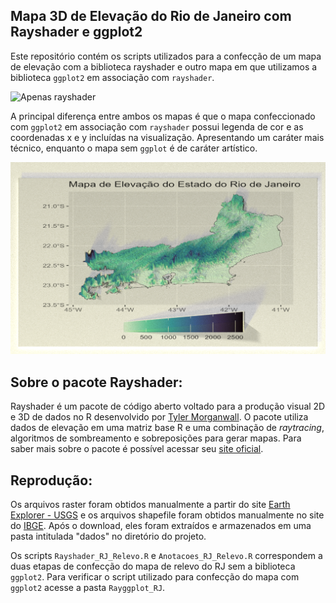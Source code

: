 ## Mapa 3D de Elevação do Rio de Janeiro com Rayshader e ggplot2

Este repositório contém os scripts utilizados para a confecção de um mapa de elevação com a biblioteca rayshader e outro mapa em que utilizamos a biblioteca `ggplot2` em associação com `rayshader`.

![Apenas rayshader](Imgs/plot_final_anot.png)

A principal diferença entre ambos os mapas é que o mapa confeccionado com `ggplot2` em associação com `rayshader` possui legenda de cor e as coordenadas x e y incluídas na visualização. Apresentando um caráter mais técnico, enquanto o mapa sem `ggplot` é de caráter artístico.

![ggplot2 e rayshader](Imgs/ggplot3d_annot.png)

## Sobre o pacote Rayshader:

Rayshader é um pacote de código aberto voltado para a produção visual 2D e 3D de dados no R desenvolvido por [Tyler Morganwall](https://github.com/tylermorganwall). O pacote utiliza dados de elevação em uma matriz base R e uma combinação de *raytracing*, algoritmos de sombreamento e sobreposições para gerar mapas. Para saber mais sobre o pacote é possível acessar seu [site oficial](https://www.rayshader.com/).

## Reprodução:

Os arquivos raster foram obtidos manualmente a partir do site [Earth Explorer - USGS](https://earthexplorer.usgs.gov/) e os arquivos shapefile foram obtidos manualmente no site do [IBGE](https://www.ibge.gov.br/geociencias/organizacao-do-territorio/malhas-territoriais/15774-malhas.html). Após o download, eles foram extraídos e armazenados em uma pasta intitulada "dados" no diretório do projeto.

Os scripts `Rayshader_RJ_Relevo.R` e `Anotacoes_RJ_Relevo.R` correspondem a duas etapas de confecção do mapa de relevo do RJ sem a biblioteca `ggplot2`. Para verificar o script utilizado para confecção do mapa com `ggplot2` acesse a pasta `Rayggplot_RJ`.
